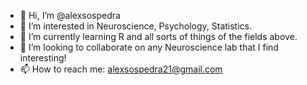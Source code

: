 - 👋 Hi, I’m @alexsospedra
- 👀 I’m interested in Neuroscience, Psychology, Statistics.
- 🌱 I’m currently learning R and all sorts of things of the fields above.
- 💞️ I’m looking to collaborate on any Neuroscience lab that I find interesting!
- 📫 How to reach me: alexsospedra21@gmail.com

<!---
alexsospedra/alexsospedra is a ✨ special ✨ repository because its `README.md` (this file) appears on your GitHub profile.
You can click the Preview link to take a look at your changes.
--->
